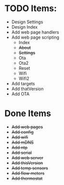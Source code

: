 # TODO Items:

- Design Settings
- Design Index
- Add web page handlers
- Add web page scripting
    - Index
    - ~~About~~
    - ~~Settings~~
    - Ota
    - Ota2
    - Reset
    - Wifi
    - Wifi2
- Add targets
- Add thatVersion
- Add OTA

# Done Items

- ~~Add web pages~~
- ~~Add config~~
- ~~Add wifi~~
- ~~Add mDNS~~
- ~~Add ntp~~
- ~~Add serial~~
- ~~Add web server~~
- ~~Add thisVersion~~
- ~~Add temp sensors~~
- ~~Add flow meters~~
- ~~Add thermostat~~
